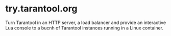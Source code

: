 try.tarantool.org
=================

Turn Tarantool in an HTTP server, a load balancer and provide an interactive
Lua console to a bucnh of Tarantool instances running in a Linux container.
